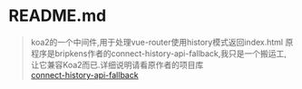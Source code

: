 # README.md

> koa2的一个中间件,用于处理vue-router使用history模式返回index.html
> 原程序是bripkens作者的connect-history-api-fallback,我只是一个搬运工,让它兼容Koa2而已.详细说明请看原作者的项目库 \
[connect-history-api-fallback](https://github.com/bripkens/connect-history-api-fallback)